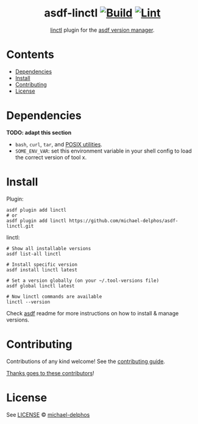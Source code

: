 <div align="center">

# asdf-linctl [![Build](https://github.com/michael-delphos/asdf-linctl/actions/workflows/build.yml/badge.svg)](https://github.com/michael-delphos/asdf-linctl/actions/workflows/build.yml) [![Lint](https://github.com/michael-delphos/asdf-linctl/actions/workflows/lint.yml/badge.svg)](https://github.com/michael-delphos/asdf-linctl/actions/workflows/lint.yml)

[linctl](https://github.com/michael-delphos/linctl) plugin for the [asdf version manager](https://asdf-vm.com).

</div>

# Contents

- [Dependencies](#dependencies)
- [Install](#install)
- [Contributing](#contributing)
- [License](#license)

# Dependencies

**TODO: adapt this section**

- `bash`, `curl`, `tar`, and [POSIX utilities](https://pubs.opengroup.org/onlinepubs/9699919799/idx/utilities.html).
- `SOME_ENV_VAR`: set this environment variable in your shell config to load the correct version of tool x.

# Install

Plugin:

```shell
asdf plugin add linctl
# or
asdf plugin add linctl https://github.com/michael-delphos/asdf-linctl.git
```

linctl:

```shell
# Show all installable versions
asdf list-all linctl

# Install specific version
asdf install linctl latest

# Set a version globally (on your ~/.tool-versions file)
asdf global linctl latest

# Now linctl commands are available
linctl --version
```

Check [asdf](https://github.com/asdf-vm/asdf) readme for more instructions on how to
install & manage versions.

# Contributing

Contributions of any kind welcome! See the [contributing guide](contributing.md).

[Thanks goes to these contributors](https://github.com/michael-delphos/asdf-linctl/graphs/contributors)!

# License

See [LICENSE](LICENSE) © [michael-delphos](https://github.com/michael-delphos/)
